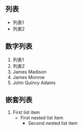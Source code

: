 
## 列表
- 列表1
- 列表2

## 数字列表
1. 列表1
2. 列表2
3. James Madison
4. James Monroe
5. John Quincy Adams

## 嵌套列表
1. First list item
   - First nested list item
     - Second nested list item
     
